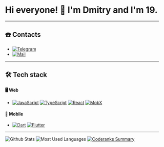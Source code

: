 # Hi everyone! 👋 I'm Dmitry and I'm 19.

---
## ☎️ Contacts

* [![Telegram](https://img.shields.io/badge/-Telegram-05122A?style=flat&logo=telegram)](https://t.me/ddmoody)
* [![Mail](https://img.shields.io/badge/-Email-05122A?style=flat&logo=gmail&logoColor=red)](mailto:dydynovdima6work@gmail.com)

---

## 🛠 Tech stack

#### 🖥 Web
* [![JavaScript](https://img.shields.io/badge/-JavaScript-05122A?style=flat&logo=javascript)](https://www.javascript.com/) [![TypeScript](https://img.shields.io/badge/-TypeScript-05122A?style=flat&logo=typescript)](https://www.typescriptlang.org/) [![React](https://img.shields.io/badge/-React-05122A?style=flat&logo=react&)](https://reactjs.org/) [![MobX](https://img.shields.io/badge/-Mobx-05122A?style=flat&logo=mobx)](https://mobx.js.org/README.html/)
#### 📱 Mobile
* [![Dart](https://img.shields.io/badge/-Dart-05122A?style=flat&logo=dart&logoColor=0175C2)](https://dart.dev/) [![Flutter](https://img.shields.io/badge/-Flutter-05122A?style=flat&logo=flutter&logoColor=lightblue)](http://flutter.dev/)

--- 
![Github Stats](https://github-readme-stats.vercel.app/api?username=neoz3p&count_private=true&theme=default&show_icons=true)
![Most Used Languages](https://github-readme-stats.anuraghazra1.vercel.app/api/top-langs/?username=neoz3p&layout=compact&theme=default)
[![Coderanks Summary](https://cr-ss-service.azurewebsites.net/api/ScreenShot?widget=summary&username=neoz3p&badges=3&branding=false&show-header=false)](https://profile.codersrank.io/user/neoz3p/)
